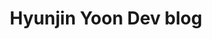 ---
home: 1
title: Hyunjin Yoon Dev blog
meta:
  - property: og:title
    content: Hyunjin Yoon Dev blog
  - property: og:description
    content: Hyunjin Yoon Dev blog
  - property: og:image
    content: /upload/profile.png
---